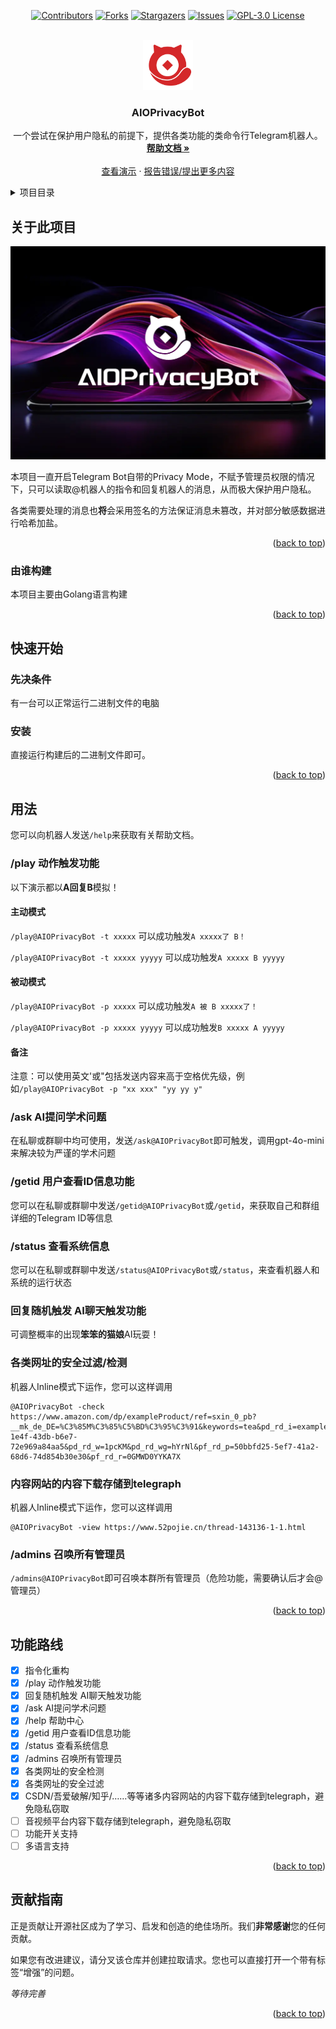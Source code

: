 <a id="readme-top"></a>

<div align="center">

[![Contributors][contributors-shield]][contributors-url]
[![Forks][forks-shield]][forks-url]
[![Stargazers][stars-shield]][stars-url]
[![Issues][issues-shield]][issues-url]
[![GPL-3.0 License][license-shield]][license-url]

</div>

<br />

<div align="center">
  <a href="https://github.com/iuu6/AIOPrivacyBot">
    <img src="images/logo.png" alt="Logo" width="80" height="80">
  </a>
  <h3 align="center">AIOPrivacyBot</h3>

  <p align="center">
    一个尝试在保护用户隐私的前提下，提供各类功能的类命令行Telegram机器人。
    <br />
    <a href="https://github.com/iuu6/AIOPrivacyBot"><strong>帮助文档 »</strong></a>
    <br />
    <br />
    <a href="https://t.me/AIOPrivacyBot">查看演示</a>
    ·
    <a href="https://github.com/iuu6/AIOPrivacyBot/issues">报告错误/提出更多内容</a>
  </p>
</div>




<details>
  <summary>项目目录</summary>
  <ol>
    <li>
      <a href="#关于此项目">关于此项目</a>
      <ul>
        <li><a href="#由谁构建">由谁构建</a></li>
      </ul>
    </li>
    <li>
      <a href="#快速开始">快速开始</a>
      <ul>
        <li><a href="#先决条件">先决条件</a></li>
        <li><a href="#安装">安装</a></li>
      </ul>
    </li>
    <li><a href="#用法">用法</a></li>
    <li><a href="#功能路线">功能路线</a></li>
    <li><a href="#贡献指南">贡献指南</a></li>
  </ol>
</details>



## 关于此项目

![Product Name Screen Shot][product-screenshot]

本项目一直开启Telegram Bot自带的Privacy Mode，不赋予管理员权限的情况下，只可以读取@机器人的指令和回复机器人的消息，从而极大保护用户隐私。

各类需要处理的消息也**将**会采用签名的方法保证消息未篡改，并对部分敏感数据进行哈希加盐。

<p align="right">(<a href="#readme-top">back to top</a>)</p>



### 由谁构建

本项目主要由Golang语言构建

<p align="right">(<a href="#readme-top">back to top</a>)</p>



## 快速开始

### 先决条件

有一台可以正常运行二进制文件的电脑

### 安装

直接运行构建后的二进制文件即可。

<p align="right">(<a href="#readme-top">back to top</a>)</p>

## 用法

您可以向机器人发送`/help`来获取有关帮助文档。

### /play 动作触发功能

以下演示都以**A回复B**模拟！

#### 主动模式

`/play@AIOPrivacyBot -t xxxxx` 可以成功触发`A xxxxx了 B！`

`/play@AIOPrivacyBot -t xxxxx yyyyy` 可以成功触发`A xxxxx B yyyyy`

#### 被动模式

`/play@AIOPrivacyBot -p xxxxx` 可以成功触发`A 被 B xxxxx了！`

`/play@AIOPrivacyBot -p xxxxx yyyyy` 可以成功触发`B xxxxx A yyyyy`

#### 备注
注意：可以使用英文'或"包括发送内容来高于空格优先级，例如`/play@AIOPrivacyBot -p "xx xxx" "yy yy y"`

### /ask AI提问学术问题

在私聊或群聊中均可使用，发送`/ask@AIOPrivacyBot`即可触发，调用gpt-4o-mini来解决较为严谨的学术问题

### /getid 用户查看ID信息功能

您可以在私聊或群聊中发送`/getid@AIOPrivacyBot`或`/getid`，来获取自己和群组详细的Telegram ID等信息

### /status 查看系统信息

您可以在私聊或群聊中发送`/status@AIOPrivacyBot`或`/status`，来查看机器人和系统的运行状态

### 回复随机触发 AI聊天触发功能

可调整概率的出现**笨笨的猫娘**AI玩耍！

### 各类网址的安全过滤/检测

机器人Inline模式下运作，您可以这样调用

```
@AIOPrivacyBot -check https://www.amazon.com/dp/exampleProduct/ref=sxin_0_pb?__mk_de_DE=%C3%85M%C3%85%C5%BD%C3%95%C3%91&keywords=tea&pd_rd_i=exampleProduct&pd_rd_r=8d39e4cd-1e4f-43db-b6e7-72e969a84aa5&pd_rd_w=1pcKM&pd_rd_wg=hYrNl&pf_rd_p=50bbfd25-5ef7-41a2-68d6-74d854b30e30&pf_rd_r=0GMWD0YYKA7X
```

### 内容网站的内容下载存储到telegraph

机器人Inline模式下运作，您可以这样调用

```
@AIOPrivacyBot -view https://www.52pojie.cn/thread-143136-1-1.html
```

### /admins 召唤所有管理员

`/admins@AIOPrivacyBot`即可召唤本群所有管理员（危险功能，需要确认后才会@管理员）



<p align="right">(<a href="#readme-top">back to top</a>)</p>

## 功能路线

- [x] 指令化重构
- [x] /play 动作触发功能
- [x] 回复随机触发 AI聊天触发功能
- [x] /ask AI提问学术问题
- [x] /help 帮助中心
- [x] /getid 用户查看ID信息功能
- [x] /status 查看系统信息
- [x] /admins 召唤所有管理员
- [x] 各类网址的安全检测
- [x] 各类网址的安全过滤
- [x] CSDN/吾爱破解/知乎/……等等诸多内容网站的内容下载存储到telegraph，避免隐私窃取
- [ ] 音视频平台内容下载存储到telegraph，避免隐私窃取
- [ ] 功能开关支持
- [ ] 多语言支持

<p align="right">(<a href="#readme-top">back to top</a>)</p>




## 贡献指南

正是贡献让开源社区成为了学习、启发和创造的绝佳场所。我们**非常感谢**您的任何贡献。

如果您有改进建议，请分叉该仓库并创建拉取请求。您也可以直接打开一个带有标签“增强”的问题。

*等待完善*

<p align="right">(<a href="#readme-top">back to top</a>)</p>


[contributors-shield]: https://img.shields.io/github/contributors/iuu6/AIOPrivacyBot.svg?style=for-the-badge
[contributors-url]: https://github.com/iuu6/AIOPrivacyBot/graphs/contributors
[forks-shield]: https://img.shields.io/github/forks/iuu6/AIOPrivacyBot.svg?style=for-the-badge
[forks-url]: https://github.com/iuu6/AIOPrivacyBot/network/members
[stars-shield]: https://img.shields.io/github/stars/iuu6/AIOPrivacyBot.svg?style=for-the-badge
[stars-url]: https://github.com/iuu6/AIOPrivacyBot/stargazers
[issues-shield]: https://img.shields.io/github/issues/iuu6/AIOPrivacyBot.svg?style=for-the-badge
[issues-url]: https://github.com/iuu6/AIOPrivacyBot/issues
[license-shield]: https://img.shields.io/github/license/iuu6/AIOPrivacyBot.svg?style=for-the-badge
[license-url]: https://github.com/iuu6/AIOPrivacyBot/blob/master/LICENSE
[product-screenshot]: images/screenshot.png